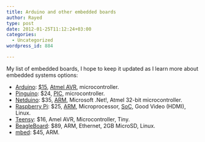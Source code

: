 ```yaml
---
title: Arduino and other embedded boards
author: Rayed
type: post
date: 2012-01-25T11:12:24+03:00
categories:
  - Uncategorized
wordpress_id: 884

---
```

<p>My list of embedded boards, I hope to keep it updated as I learn more about embedded systems options:</p>
<ul>
<li><a href="http://www.arduino.cc/">Arduino</a>: <a href="http://www.amazon.com/Arduino-A000046-UNO-board/dp/B004CG4CN4">$15</a>, <a href="http://en.wikipedia.org/wiki/Atmel_AVR">Atmel AVR</a>, microcontroller.</li>
<li><a href="http://pinguino.cc/">Pinguino</a>: $24, <a href="http://en.wikipedia.org/wiki/PIC_microcontroller">PIC</a>, microcontroller.</li>
<li><a href="http://netduino.com/">Netduino</a>: $35, <a href="http://en.wikipedia.org/wiki/ARM_architecture">ARM</a>, Microsoft .Net!, Atmel 32-bit microcontroller.</li>
<li><a href="http://en.wikipedia.org/wiki/Raspberry_Pi">Raspberry Pi</a>: $25, <a href="http://en.wikipedia.org/wiki/ARM_architecture">ARM</a>, Microprocessor, <a href="http://en.wikipedia.org/wiki/System-on-a-chip">SoC</a>, Good Video (HDMI), Linux. </li>
<li><a href="http://www.pjrc.com/teensy/">Teensy</a>: $16, Amel AVR, Microcontroller, Tiny. </li>
<li><a href="http://beagleboard.org/">BeagleBoard</a>: $89, ARM, Ethernet, 2GB MicroSD, Linux. </li>
<li><a href="http://mbed.org/">mbed</a>: $45, ARM.</li>
</ul>

